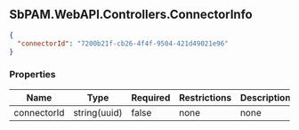
<h2 id="tocS_SbPAM.WebAPI.Controllers.ConnectorInfo">SbPAM.WebAPI.Controllers.ConnectorInfo</h2>

<a id="schemasbpam.webapi.controllers.connectorinfo"></a>
<a id="schema_SbPAM.WebAPI.Controllers.ConnectorInfo"></a>
<a id="tocSsbpam.webapi.controllers.connectorinfo"></a>
<a id="tocssbpam.webapi.controllers.connectorinfo"></a>

```json
{
  "connectorId": "7200b21f-cb26-4f4f-9504-421d49021e96"
}

```

### Properties

|Name|Type|Required|Restrictions|Description|
|---|---|---|---|---|
|connectorId|string(uuid)|false|none|none|



